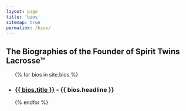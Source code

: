 ```yaml
---
layout: page
title: 'bios'
sitemap: true
permalink: /bios/
---
```

<h2>The Biographies of the Founder of Spirit Twins Lacrosse&trade;</h2>
<ul>
  {% for bios in site.bios %}
    <li><h3>
      <a href="{{ bios.url }}">{{ bios.title }}</a>
      - {{ bios.headline }}</h3>
    </li>
  {% endfor %}
</ul>
